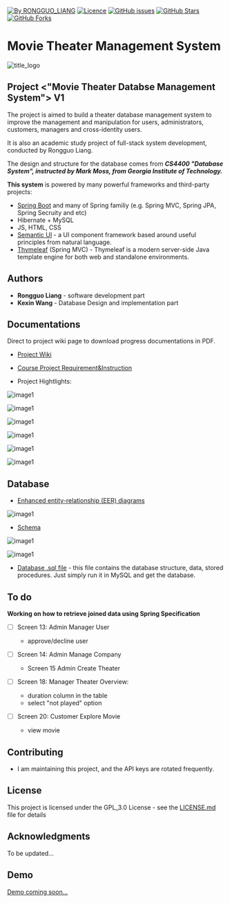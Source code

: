[![By RONGGUO_LIANG](https://img.shields.io/badge/by-RONGGUOLIANG-blue.svg)](https://github.com/LiangRongguo) [![Licence](https://img.shields.io/badge/license-GPL--3.0-blue.svg)](https://github.com/LiangRongguo/6242/blob/master/LICENSE) [![GitHub issues](https://img.shields.io/github/issues/LiangRongguo/atlantamovie.svg)](https://github.com/LiangRongguo/atlantamovie/issues/) [![GitHub Stars](https://img.shields.io/github/stars/LiangRongguo/atlantamovie.svg?style=social&label=Star)](https://github.com/LiangRongguo/atlantamovie)[![GitHub Forks](https://img.shields.io/github/forks/LiangRongguo/atlantamovie.svg?style=social&label=Fork)](https://github.com/LiangRongguo/atlantamovie)


#  Movie Theater Management System

 
![title_logo](https://github.com/LiangRongguo/atlantamovie/blob/master/README-RESOURCE/title_log.png)


## Project <"Movie Theater Databse Management System"> V1

The project is aimed to build a theater database management system to improve the management and manipulation for users, administrators, customers, managers and cross-identity users.

It is also an academic study project of full-stack system development, conducted by Rongguo Liang.  

The design and structure for the database comes from ***CS4400 "Database System", instructed by Mark Moss, from Georgia Institute of Technology.***

**This system** is powered by many powerful frameworks and third-party projects:

- [Spring Boot](https://spring.io/projects/spring-boot) and many of Spring familiy (e.g. Spring MVC, Spring JPA, Spring Secruity and etc)
- Hibernate + MySQL
- JS, HTML, CSS
- [Semantic UI](https://github.com/Semantic-Org/Semantic-UI) - a UI component framework based around useful principles from natural language.
- [Thymeleaf](https://github.com/thymeleaf/thymeleaf) (Spring MVC) - Thymeleaf is a modern server-side Java template engine for both web and standalone environments. 


## Authors

* **Rongguo Liang** - software development part
* **Kexin Wang** - Database Design and implementation part

## Documentations

Direct to project wiki page to download progress documentations in PDF. 

- [Project Wiki](https://github.com/LiangRongguo/atlantamovie/wiki)

- [Course Project Requirement&Instruction](https://github.com/LiangRongguo/atlantamovie/blob/master/README-RESOURCE/CS4400Fall2019Project.pdf)
 
- Project Hightlights:
 
 ![image1](https://github.com/LiangRongguo/atlantamovie/blob/master/README-RESOURCE/loginPage.png)
 
 ![image1](https://github.com/LiangRongguo/atlantamovie/blob/master/README-RESOURCE/registernavigation.png)

 ![image1](https://github.com/LiangRongguo/atlantamovie/blob/master/README-RESOURCE/managercustomerregisterpage.png)
 
 ![image1](https://github.com/LiangRongguo/atlantamovie/blob/master/README-RESOURCE/customerfunc.png) 

 ![image1](https://github.com/LiangRongguo/atlantamovie/blob/master/README-RESOURCE/customerexploretheater.png)

 ![image1](https://github.com/LiangRongguo/atlantamovie/blob/master/README-RESOURCE/visithistory.png)

## Database

- [Enhanced entity-relationship (EER) diagrams](https://github.com/LiangRongguo/atlantamovie/blob/master/README-RESOURCE/CS4400Fall2019EERKey.pdf)

 ![image1](https://github.com/LiangRongguo/atlantamovie/blob/master/README-RESOURCE/EER.png)

- [Schema](https://github.com/LiangRongguo/atlantamovie/blob/master/README-RESOURCE/CS4400Fall2019SchemaKey.pdf)


 ![image1](https://github.com/LiangRongguo/atlantamovie/blob/master/README-RESOURCE/schema1.png)
 
 ![image1](https://github.com/LiangRongguo/atlantamovie/blob/master/README-RESOURCE/schema2.png)
 
- [Database .sql file](https://github.com/LiangRongguo/atlantamovie/blob/master/sql/database.sql) - this file contains the database structure, data, stored procedures. Just simply run it in MySQL and get the database.


## To do

**Working on how to retrieve joined data using Spring Specification**

- [ ] Screen 13: Admin Manager User

    - approve/decline user

- [ ] Screen 14: Admin Manage Company

    - Screen 15 Admin Create Theater

- [ ] Screen 18: Manager Theater Overview: 
    
    - duration column in the table
    - select "not played" option
    
- [ ] Screen 20: Customer Explore Movie

    - view movie

## Contributing

- I am maintaining this project, and the API keys are rotated frequently.

## License

This project is licensed under the GPL_3.0 License - see the [LICENSE.md](/LICENSE) file for details

## Acknowledgments

To be updated...

## Demo
[Demo coming soon...](https://www.youtube.com/)

